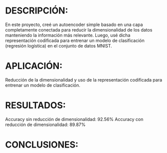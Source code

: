# DESCRIPCIÓN:
En este proyecto, creé un autoencoder simple basado en una capa completamente conectada para reducir la dimensionalidad de los datos manteniendo la información más relevante. Luego, usé dicha representación codificada para entrenar un modelo de clasificación (regresión logística) en el conjunto de datos MNIST.

# APLICACIÓN:
Reducción de la dimensionalidad y uso de la representación codificada para entrenar un modelo de clasificación.

# RESULTADOS:
Accuracy sin reducción de dimensionalidad: 92.56%
Accuracy con reducción de dimensionalidad: 89.87%

# CONCLUSIONES:
